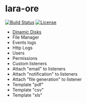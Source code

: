 # lara-ore

[![Build Status](https://travis-ci.org/railken/lara-ore.svg?branch=master)](https://travis-ci.org/railken/lara-ore)
[![License](https://img.shields.io/badge/License-MIT-yellow.svg)](https://opensource.org/licenses/MIT)



- [Dinamic Disks](https://github.com/railken/lara-ore-disk)
- File Manager
- Events logs
- Http Logs
- Users
- Permissions
- Custom listeners
- Attach "email" to listeners
- Attach "notification" to listeners
- Attach "file generation" to listener
- Template "pdf"
- Template "csv"
- Template "xls"
